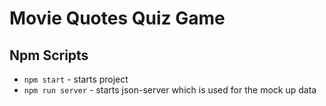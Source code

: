 # Movie Quotes Quiz Game

## Npm Scripts

- `npm start` - starts project
- `npm run server` - starts json-server which is used for the mock up data
